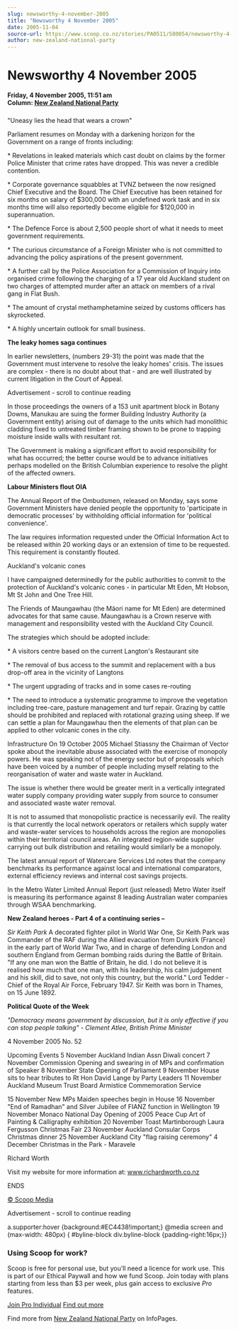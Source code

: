 ```yaml
---
slug: newsworthy-4-november-2005
title: "Newsworthy 4 November 2005"
date: 2005-11-04
source-url: https://www.scoop.co.nz/stories/PA0511/S00054/newsworthy-4-november-2005.htm
author: new-zealand-national-party
---
```

Newsworthy 4 November 2005
==========================

**Friday, 4 November 2005, 11:51 am**  
**Column: [New Zealand National Party](https://info.scoop.co.nz/New_Zealand_National_Party)**

### 

\"Uneasy lies the head that wears a crown"

Parliament resumes on Monday with a darkening horizon for the Government on a range of fronts including:

\* Revelations in leaked materials which cast doubt on claims by the former Police Minister that crime rates have dropped. This was never a credible contention.

\* Corporate governance squabbles at TVNZ between the now resigned Chief Executive and the Board. The Chief Executive has been retained for six months on salary of $300,000 with an undefined work task and in six months time will also reportedly become eligible for $120,000 in superannuation.

\* The Defence Force is about 2,500 people short of what it needs to meet government requirements.

\* The curious circumstance of a Foreign Minister who is not committed to advancing the policy aspirations of the present government.

\* A further call by the Police Association for a Commission of Inquiry into organised crime following the charging of a 17 year old Auckland student on two charges of attempted murder after an attack on members of a rival gang in Flat Bush.

\* The amount of crystal methamphetamine seized by customs officers has skyrocketed.

\* A highly uncertain outlook for small business.

**The leaky homes saga continues**

In earlier newsletters, (numbers 29-31) the point was made that the Government must intervene to resolve the leaky homes' crisis. The issues are complex - there is no doubt about that - and are well illustrated by current litigation in the Court of Appeal.

Advertisement - scroll to continue reading





In those proceedings the owners of a 153 unit apartment block in Botany Downs, Manukau are suing the former Building Industry Authority (a Government entity) arising out of damage to the units which had monolithic cladding fixed to untreated timber framing shown to be prone to trapping moisture inside walls with resultant rot.

The Government is making a significant effort to avoid responsibility for what has occurred; the better course would be to advance initiatives perhaps modelled on the British Columbian experience to resolve the plight of the affected owners.

**Labour Ministers flout OIA**

The Annual Report of the Ombudsmen, released on Monday, says some Government Ministers have denied people the opportunity to 'participate in democratic processes' by withholding official information for 'political convenience'.

The law requires information requested under the Official Information Act to be released within 20 working days or an extension of time to be requested. This requirement is constantly flouted.

Auckland's volcanic cones

I have campaigned determinedly for the public authorities to commit to the protection of Auckland's volcanic cones - in particular Mt Eden, Mt Hobson, Mt St John and One Tree Hill.

The Friends of Maungawhau (the Mäori name for Mt Eden) are determined advocates for that same cause. Maungawhau is a Crown reserve with management and responsibility vested with the Auckland City Council.

The strategies which should be adopted include:

\* A visitors centre based on the current Langton's Restaurant site

\* The removal of bus access to the summit and replacement with a bus drop-off area in the vicinity of Langtons

\* The urgent upgrading of tracks and in some cases re-routing

\* The need to introduce a systematic programme to improve the vegetation including tree-care, pasture management and turf repair. Grazing by cattle should be prohibited and replaced with rotational grazing using sheep. If we can settle a plan for Maungawhau then the elements of that plan can be applied to other volcanic cones in the city.

Infrastructure On 19 October 2005 Michael Stiassny the Chairman of Vector spoke about the inevitable abuse associated with the exercise of monopoly powers. He was speaking not of the energy sector but of proposals which have been voiced by a number of people including myself relating to the reorganisation of water and waste water in Auckland.

The issue is whether there would be greater merit in a vertically integrated water supply company providing water supply from source to consumer and associated waste water removal.

It is not to assumed that monopolistic practice is necessarily evil. The reality is that currently the local network operators or retailers which supply water and waste-water services to households across the region are monopolies within their territorial council areas. An integrated region-wide supplier carrying out bulk distribution and retailing would similarly be a monopoly.

The latest annual report of Watercare Services Ltd notes that the company benchmarks its performance against local and international comparators, external efficiency reviews and internal cost savings projects.

In the Metro Water Limited Annual Report (just released) Metro Water itself is measuring its performance against 8 leading Australian water companies through WSAA benchmarking.

**New Zealand heroes - Part 4 of a continuing series –**

_Sir Keith Park_ A decorated fighter pilot in World War One, Sir Keith Park was Commander of the RAF during the Allied evacuation from Dunkirk (France) in the early part of World War Two, and in charge of defending London and southern England from German bombing raids during the Battle of Britain. "If any one man won the Battle of Britain, he did. I do not believe it is realised how much that one man, with his leadership, his calm judgement and his skill, did to save, not only this country, but the world." Lord Tedder - Chief of the Royal Air Force, February 1947. Sir Keith was born in Thames, on 15 June 1892.

**Political Quote of the Week**

_"Democracy means government by discussion, but it is only effective if you can stop people talking" - Clement Atlee, British Prime Minister_

  
4 November 2005 No. 52

Upcoming Events 5 November Auckland Indian Assn Diwali concert 7 November Commission Opening and swearing in of MPs and confirmation of Speaker 8 November State Opening of Parliament 9 November House sits to hear tributes to Rt Hon David Lange by Party Leaders 11 November Auckland Museum Trust Board Armistice Commemoration Service

15 November New MPs Maiden speeches begin in House 16 November "End of Ramadhan" and Silver Jubilee of FIANZ function in Wellington 19 November Monaco National Day Opening of 2005 Peace Cup Art of Painting & Calligraphy exhibition 20 November Toast Martinborough Laura Fergusson Christmas Fair 23 November Auckland Consular Corps Christmas dinner 25 November Auckland City "flag raising ceremony" 4 December Christmas in the Park - Maravele

Richard Worth

Visit my website for more information at: www.richardworth.co.nz

ENDS  

[© Scoop Media](http://www.scoop.co.nz/about/terms.html)  

Advertisement - scroll to continue reading



a.supporter:hover {background:#EC4438!important;} @media screen and (max-width: 480px) { #byline-block div.byline-block {padding-right:16px;}}

### Using Scoop for work?

Scoop is free for personal use, but you’ll need a licence for work use. This is part of our Ethical Paywall and how we fund Scoop. Join today with plans starting from less than $3 per week, plus gain access to exclusive _Pro_ features.  
  
[Join Pro Individual](https://pro.scoop.co.nz/Individual/?from=ProIn24) [Find out more](https://pro.scoop.co.nz/using-scoop-for-work/?from=ProIn24)

Find more from [New Zealand National Party](https://info.scoop.co.nz/New_Zealand_National_Party) on InfoPages.